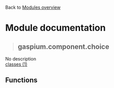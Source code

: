 Back to [Modules overview](https://github.com/pyrustic/gaspium/blob/master/docs/modules/README.md)
  
# Module documentation
>## gaspium.component.choice
No description
<br>
[classes (1)](https://github.com/pyrustic/gaspium/blob/master/docs/modules/content/gaspium.component.choice/classes.md)


## Functions

